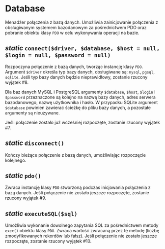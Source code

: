 Database
===

Menadżer połączenia z bazą danych. Umożliwia zainicjowanie połączenia z obsługiwanym systemem bazodanowym za pośrednictwem PDO oraz pobranie obiektu klasy `PDO` w celu wykonywania operacji na bazie.

## *static* `connect($driver, $database, $host = null, $login = null, $password = null)`

Rozpoczyna połączenie z bazą danych, tworząc instancję klasy `PDO`. Argument `$driver` określa typ bazy danych, obsługiwane są: `mysql`, `pgsql`, `sqlite`. Jeśli typ bazy danych będzie nieprawidłowy, zostanie rzucony wyjątek #8.

Dla baz danych MySQL i PostgreSQL argumenty `$database`, `$host`, `$login` i `$password` przeznaczone są kolejno na nazwę bazy danych, adres serwera bazodanowego, nazwę użytkownika i hasło.
W przypadku SQLite argument `$database` powinien zawierać ścieżkę do pliku bazy danych, a pozostałe argumenty są nieużywane.

Jeśli połączenie zostało już wcześniej rozpoczęte, zostanie rzucony wyjątek #7.

## *static* `disconnect()`

Kończy bieżące połączenie z bazą danych, umożliwiając rozpoczęcie kolejnego.

## *static* `pdo()`

Zwraca instancję klasy `PDO` stworzoną podczas inicjowania połączenia z bazą danych. Jeśli połączenie nie zostało jeszcze rozpoczęte, zostanie rzucony wyjątek #9.

## *static* `executeSQL($sql)`

Umożliwia wykonanie dowolnego zapytania SQL za pośrednictwem metody `exec()` obiektu klasy `PDO`. Zwraca wartość zwracaną przez tę metodę (liczbę zmodyfikowanych rekordów lub fałsz). Jeśli połączenie nie zostało jeszcze rozpoczęte, zostanie rzucony wyjątek #10.